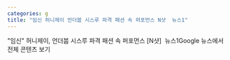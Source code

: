 ```yaml
---
categories: g
title: "임신 허니제이 언더붑 시스루 파격 패션 속 퍼포먼스 N샷  뉴스1"
---
```

"임신" 허니제이, 언더붑 시스루 파격 패션 속 퍼포먼스 [N샷]&nbsp;&nbsp;뉴스1Google 뉴스에서 전체 콘텐츠 보기